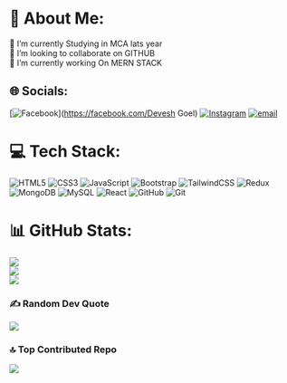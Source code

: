 # 💫 About Me:
🔭 I’m currently Studying in MCA lats year<br>👯 I’m looking to collaborate on GITHUB<br>🌱 I’m currently working On MERN STACK<br>


## 🌐 Socials:
[![Facebook](https://img.shields.io/badge/Facebook-%231877F2.svg?logo=Facebook&logoColor=white)](https://facebook.com/Devesh Goel) [![Instagram](https://img.shields.io/badge/Instagram-%23E4405F.svg?logo=Instagram&logoColor=white)](https://instagram.com/devesh_goel27)  [![email](https://img.shields.io/badge/Email-D14836?logo=gmail&logoColor=white)](mailto:goeldevesh123@gmail.com) 

# 💻 Tech Stack:
![HTML5](https://img.shields.io/badge/html5-%23E34F26.svg?style=for-the-badge&logo=html5&logoColor=white) ![CSS3](https://img.shields.io/badge/css3-%231572B6.svg?style=for-the-badge&logo=css3&logoColor=white) ![JavaScript](https://img.shields.io/badge/javascript-%23323330.svg?style=for-the-badge&logo=javascript&logoColor=%23F7DF1E) ![Bootstrap](https://img.shields.io/badge/bootstrap-%238511FA.svg?style=for-the-badge&logo=bootstrap&logoColor=white) ![TailwindCSS](https://img.shields.io/badge/tailwindcss-%2338B2AC.svg?style=for-the-badge&logo=tailwind-css&logoColor=white) ![Redux](https://img.shields.io/badge/redux-%23593d88.svg?style=for-the-badge&logo=redux&logoColor=white) ![MongoDB](https://img.shields.io/badge/MongoDB-%234ea94b.svg?style=for-the-badge&logo=mongodb&logoColor=white) ![MySQL](https://img.shields.io/badge/mysql-4479A1.svg?style=for-the-badge&logo=mysql&logoColor=white) ![React](https://img.shields.io/badge/react-%2320232a.svg?style=for-the-badge&logo=react&logoColor=%2361DAFB) ![GitHub](https://img.shields.io/badge/github-%23121011.svg?style=for-the-badge&logo=github&logoColor=white) ![Git](https://img.shields.io/badge/git-%23F05033.svg?style=for-the-badge&logo=git&logoColor=white)
# 📊 GitHub Stats:
![](https://github-readme-stats.vercel.app/api?username=deveshgoel27&theme=dark&hide_border=false&include_all_commits=false&count_private=false)<br/>
![](https://github-readme-streak-stats.herokuapp.com/?user=deveshgoel27&theme=dark&hide_border=false)<br/>
![](https://github-readme-stats.vercel.app/api/top-langs/?username=deveshgoel27&theme=dark&hide_border=false&include_all_commits=false&count_private=false&layout=compact)

### ✍️ Random Dev Quote
![](https://quotes-github-readme.vercel.app/api?type=horizontal&theme=radical)

### 🔝 Top Contributed Repo
![](https://github-contributor-stats.vercel.app/api?username=deveshgoel27&limit=5&theme=dark&combine_all_yearly_contributions=true)

<!-- Proudly created with GPRM ( https://gprm.itsvg.in ) -->
